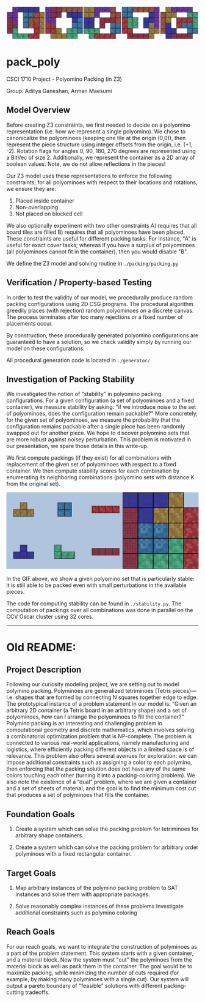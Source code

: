 ![banner](./figures/banner.jpg)

# pack_poly

CSCI 1710 Project - Polyomino Packing (in Z3)

Group: Aditya Ganeshan, Arman Maesumi

## Model Overview

Before creating Z3 constraints, we first needed to decide on a polyomino representation (i.e. how we represent a single polyomino). We chose to canonicalize the polyominoes (keeping one tile at the origin (0,0)), then represent the piece structure using integer offsets from the origin, i.e. (+1, -2). Rotation flags for angles 0, 90, 180, 270 degrees are represented using a BitVec of size 2. Additionally, we represent the container as a 2D array of boolean values. Note, we do not allow reflections in the pieces!

Our Z3 model uses these representations to enforce the following constraints;
for all polyominoes with respect to their locations and rotations, we ensure they are:
1. Placed inside container
2. Non-overlapping
3. Not placed on blocked cell

We also optionally experiment with two other constraints A) requires that all board tiles are filled B) requires that all polyominoes have been placed. These constraints are useful for different packing tasks. For instance, "A" is useful for exact cover tasks; whereas if you have a surplus of polyominoes (all polyominoes cannot fit in the container), then you would disable "B".

We define the Z3 model and solving routine in `./packing/packing.py`

## Verification / Property-based Testing

In order to test the validity of our model, we procedurally produce random packing configurations using 2D CSG programs. The procedural algorithm greedily places (with rejection) random polyominoes on a discrete canvas. The process terminates after too many rejections or a fixed number of placements occur.

By construction, these procedurally generated polyomino configurations are guaranteed to have a solution, so we check validity simply by running our model on these configurations.

All procedural generation code is located in `./generator/`

## Investigation of Packing Stability

We investigated the notion of "stability" in polyomino packing configurations. For a given configuration (a set of polyominoes and a fixed container), we measure stability by asking: "if we introduce noise to the set of polyominoes, does the configuration remain packable?" More concretely, for the given set of polyominoes, we measure the probability that the configuration remains packable after a single piece has been randomly swapped out for another piece. We hope to discover polyomino sets that are more robust against noisey perturbation. This problem is motivated in our presentation, we spare those details in this write-up.

We first compute packings (if they exist) for all combinations with replacement of the given set of polyominoes with respect to a fixed container. We then compute stability scores for each combination by enumerating its neighboring combinations (polyomino sets with distance K from the original set).

![stability](./figures/stability1.gif)

In the GIF above, we show a given polyomino set that is particularly stable: it is still able to be packed even with small perturbations in the available pieces.

The code for computing stability can be found in `./stability.py`. The computation of packings over all combinations was done in parallel on the CCV Oscar cluster using 32 cores.

---

# Old README:

## Project Description

Following our curiosity modeling project, we are setting out to model polymino packing. Polyminoes are generalized tetriminoes (Tetris pieces)—i.e. shapes that are formed by connecting N squares together edge to edge. The prototypical instance of a problem statement in our model is: “Given an arbitrary 2D container (a Tetris board in an arbitrary shape) and a set of polyominoes, how can I arrange the polyominoes to fill the container?” Polymino packing is an interesting and challenging problem in computational geometry and discrete mathematics, which involves solving a combinatorial optimization problem that is NP-complete. The problem is connected to various real-world applications, namely manufacturing and logistics, where efficiently packing different objects in a limited space is of relevance. This problem also offers several avenues for exploration: we can impose additional constraints such as assigning a color to each polymino, then enforcing that the packing solution does not have any of the same colors touching each other (turning it into a packing-coloring problem). We also note the existence of a “dual” problem, where we are given a container and a set of sheets of material, and the goal is to find the minimum cost cut that produces a set of polyminoes that fills the container.

## Foundation Goals

1. Create a system which can solve the packing problem for tetriminoes for arbitrary shape containers.

2. Create a system which can solve the packing problem for arbitrary order polyminoes with a fixed rectangular container.

## Target Goals

1. Map arbitrary instances of the polymino packing problem to SAT instances and solve them with appropriate packages.

2. Solve reasonably complex instances of these problems Investigate additional constraints such as polymino coloring

## Reach Goals

For our reach goals, we want to integrate the construction of polyminoes as a part of the problem statement. This system starts with a given container, and a material block. Now the system must "cut" the polyminoes from the material block as well as pack them in the container. The goal would be to maximize packing, while minimizing the number of cuts required (for example, by making many polyminoes with a single cut). Our system will output a pareto boundary of "feasible" solutions with different packing-cutting tradeoffs.
